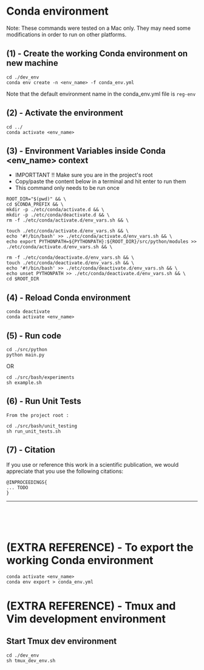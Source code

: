 
# Conda environment
Note: These commands were tested on a Mac only. They may need some modifications in order to run on other platforms.


## (1) - Create the working Conda environment on new machine
~~~
cd ./dev_env
conda env create -n <env_name> -f conda_env.yml
~~~
Note that the default environment name in the conda_env.yml file is ```reg-env```


## (2) -  Activate the environment
~~~
cd ../
conda activate <env_name>
~~~


## (3) - Environment Variables inside Conda <env_name> context

- IMPORTTANT !! Make sure you are in the project's root
- Copy/paste the content below in a terminal and hit enter to run them
- This command only needs to be run once


~~~
ROOT_DIR="$(pwd)" && \
cd $CONDA_PREFIX && \
mkdir -p ./etc/conda/activate.d && \
mkdir -p ./etc/conda/deactivate.d && \
rm -f ./etc/conda/activate.d/env_vars.sh && \

touch ./etc/conda/activate.d/env_vars.sh && \
echo '#!/bin/bash' >> ./etc/conda/activate.d/env_vars.sh && \
echo export PYTHONPATH=${PYTHONPATH}:${ROOT_DIR}/src/python/modules >> ./etc/conda/activate.d/env_vars.sh && \

rm -f ./etc/conda/deactivate.d/env_vars.sh && \
touch ./etc/conda/deactivate.d/env_vars.sh && \
echo '#!/bin/bash' >> ./etc/conda/deactivate.d/env_vars.sh && \
echo unset PYTHONPATH >> ./etc/conda/deactivate.d/env_vars.sh && \
cd $ROOT_DIR
~~~

## (4) - Reload Conda environment
~~~
conda deactivate
conda activate <env_name>
~~~


## (5) - Run code
~~~
cd ./src/python
python main.py
~~~

OR

~~~
cd ./src/bash/experiments
sh example.sh
~~~


## (6) - Run Unit Tests
~~~
From the project root :

cd ./src/bash/unit_testing
sh run_unit_tests.sh
~~~

## (7) - Citation
If you use or reference this work in a scientific publication,
we would appreciate that you use the following citations:

```
@INPROCEEDINGS{
... TODO
}
```

<hr>
<br>
<br>
<br>

# (EXTRA REFERENCE) - To export the working Conda environment
~~~
conda activate <env_name>
conda env export > conda_env.yml
~~~


# (EXTRA REFERENCE) - Tmux and Vim development environment

## Start Tmux dev environment
~~~
cd ./dev_env
sh tmux_dev_env.sh
~~~



